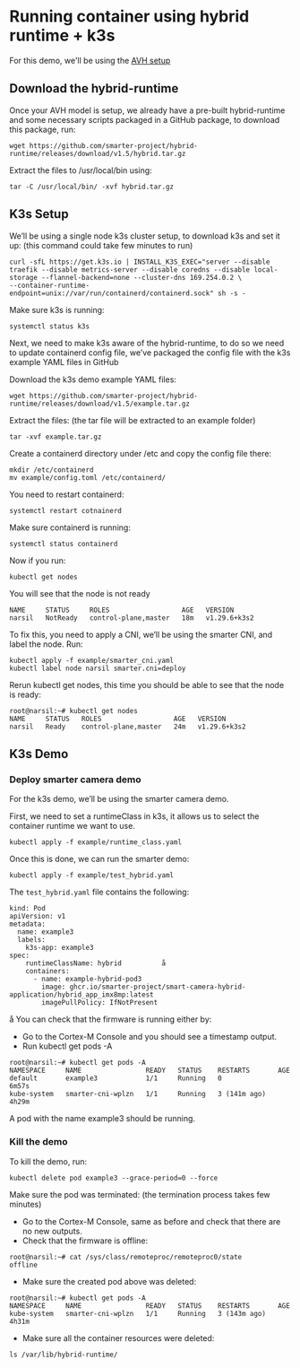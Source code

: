 # Running container using hybrid runtime + k3s

For this demo, we'll be using the [AVH setup](./avh_setup.md)

## Download the hybrid-runtime
Once your AVH model is setup, we already have a pre-built hybrid-runtime and some necessary scripts packaged in a GitHub package, to download this package, run:
```
wget https://github.com/smarter-project/hybrid-runtime/releases/download/v1.5/hybrid.tar.gz 
```
Extract the files to /usr/local/bin using: 
```
tar -C /usr/local/bin/ -xvf hybrid.tar.gz
```


## K3s Setup

We’ll be using a single node k3s cluster setup, to download k3s and set it up: (this command could take few minutes to run)
```
curl -sfL https://get.k3s.io | INSTALL_K3S_EXEC="server --disable traefik --disable metrics-server --disable coredns --disable local-storage --flannel-backend=none --cluster-dns 169.254.0.2 \
--container-runtime-endpoint=unix://var/run/containerd/containerd.sock" sh -s -
```
Make sure k3s is running:
```
systemctl status k3s
```

Next, we need to make k3s aware of the hybrid-runtime, to do so we need to update containerd config file, we’ve packaged the config file with the k3s example YAML files in GitHub 

Download the k3s demo example YAML files: 
```
wget https://github.com/smarter-project/hybrid-runtime/releases/download/v1.5/example.tar.gz 
```
Extract the files: (the tar file will be extracted to an example folder)
```
tar -xvf example.tar.gz
```

Create a containerd directory under /etc and copy the config file there:
```
mkdir /etc/containerd
mv example/config.toml /etc/containerd/ 
```
You need to restart containerd:
```
systemctl restart cotnainerd
```
Make sure containerd is running: 
```
systemctl status containerd
```
Now if you run:
```
kubectl get nodes 
```

You will see that the node is not ready 
```
NAME     STATUS     ROLES                  AGE   VERSION
narsil   NotReady   control-plane,master   18m   v1.29.6+k3s2
```
To fix this, you need to apply a CNI, we’ll be using the smarter CNI, and label the node. Run:
```
kubectl apply -f example/smarter_cni.yaml
kubectl label node narsil smarter.cni=deploy
```

Rerun kubectl get nodes, this time you should be able to see that the node is ready:
```
root@narsil:~# kubectl get nodes 
NAME     STATUS   ROLES                  AGE   VERSION
narsil   Ready    control-plane,master   24m   v1.29.6+k3s2
```

## K3s Demo

### Deploy smarter camera demo

For the k3s demo, we’ll be using the smarter camera demo.

First, we need to set a runtimeClass in k3s, it allows us to select the container runtime we want to use.
```
kubectl apply -f example/runtime_class.yaml
```
Once this is done, we can run the smarter demo: 
```
kubectl apply -f example/test_hybrid.yaml
```
The `test_hybrid.yaml` file contains the following: 
```
kind: Pod
apiVersion: v1
metadata:
  name: example3
  labels:
    k3s-app: example3
spec:
    runtimeClassName: hybrid          å
    containers:
      - name: example-hybrid-pod3
        image: ghcr.io/smarter-project/smart-camera-hybrid-application/hybrid_app_imx8mp:latest
        imagePullPolicy: IfNotPresent
```
å
You can check that the firmware is running either by:
- Go to the Cortex-M Console and you should see a timestamp output.
-	Run kubectl get pods -A 
```
root@narsil:~# kubectl get pods -A 
NAMESPACE     NAME                READY   STATUS    RESTARTS       AGE
default       example3            1/1     Running   0              6m57s
kube-system   smarter-cni-wplzn   1/1     Running   3 (141m ago)   4h29m 
```
A pod with the name example3 should be running.
### Kill the demo
To kill the demo, run: 
```
kubectl delete pod example3 --grace-period=0 --force
```
Make sure the pod was terminated: (the termination process takes few minutes)
-	Go to the Cortex-M Console, same as before and check that there are no new outputs.
-	Check that the firmware is offline: 
```
root@narsil:~# cat /sys/class/remoteproc/remoteproc0/state 
offline
```
-	Make sure the created pod above was deleted:
```
root@narsil:~# kubectl get pods -A 
NAMESPACE     NAME                READY   STATUS    RESTARTS       AGE
kube-system   smarter-cni-wplzn   1/1     Running   3 (143m ago)   4h31m
```
-	Make sure all the container resources were deleted:
```
ls /var/lib/hybrid-runtime/
```